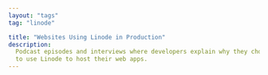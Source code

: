 ```yaml
---
layout: "tags"
tag: "linode"

title: "Websites Using Linode in Production"
description:
  Podcast episodes and interviews where developers explain why they chose
  to use Linode to host their web apps.
---
```

